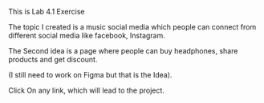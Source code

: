 This is Lab 4.1 Exercise 

The topic I created is a music social media which people can connect from different social media like facebook, Instagram. 

The Second idea is a page where people can buy headphones, share products and get discount.

(I still need to work on Figma but that is the Idea). 

Click On any link, which will lead to the project. 
